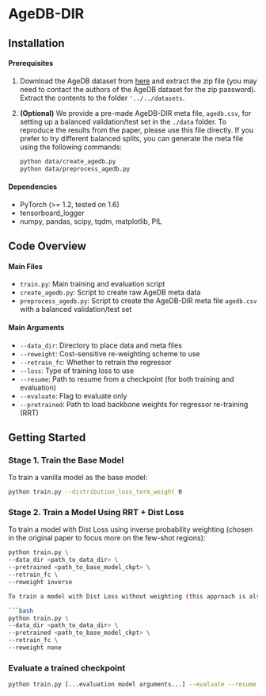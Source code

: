 # AgeDB-DIR

## Installation

#### Prerequisites

1. Download the AgeDB dataset from [here](https://ibug.doc.ic.ac.uk/resources/agedb/) and extract the zip file (you may need to contact the authors of the AgeDB dataset for the zip password). Extract the contents to the folder `'../../datasets`.

2. __(Optional)__ We provide a pre-made AgeDB-DIR meta file, `agedb.csv`, for setting up a balanced validation/test set in the `./data` folder. To reproduce the results from the paper, please use this file directly. If you prefer to try different balanced splits, you can generate the meta file using the following commands:

    ```bash
    python data/create_agedb.py
    python data/preprocess_agedb.py
    ```

#### Dependencies

- PyTorch (>= 1.2, tested on 1.6)
- tensorboard_logger
- numpy, pandas, scipy, tqdm, matplotlib, PIL

## Code Overview

#### Main Files

- `train.py`: Main training and evaluation script
- `create_agedb.py`: Script to create raw AgeDB meta data
- `preprocess_agedb.py`: Script to create the AgeDB-DIR meta file `agedb.csv` with a balanced validation/test set

#### Main Arguments

- `--data_dir`: Directory to place data and meta files
- `--reweight`: Cost-sensitive re-weighting scheme to use
- `--retrain_fc`: Whether to retrain the regressor
- `--loss`: Type of training loss to use
- `--resume`: Path to resume from a checkpoint (for both training and evaluation)
- `--evaluate`: Flag to evaluate only
- `--pretrained`: Path to load backbone weights for regressor re-training (RRT)

## Getting Started

### Stage 1. Train the Base Model
To train a vanilla model as the base model:
```bash
python train.py --distribution_loss_term_weight 0
```

### Stage 2. Train a Model Using RRT + Dist Loss
To train a model with Dist Loss using inverse probability weighting (chosen in the original paper to focus more on the few-shot regions):

```bash
python train.py \
--data_dir <path_to_data_dir> \
--pretrained <path_to_base_model_ckpt> \
--retrain_fc \
--reweight inverse

To train a model with Dist Loss without weighting (this approach is also effective for regression in few-shot regions, placing more emphasis on overall performance compared to the previous version):

```bash
python train.py \
--data_dir <path_to_data_dir> \
--pretrained <path_to_base_model_ckpt> \
--retrain_fc \
--reweight none
```

### Evaluate a trained checkpoint

```bash
python train.py [...evaluation model arguments...] --evaluate --resume <path_to_evaluation_ckpt>
```
